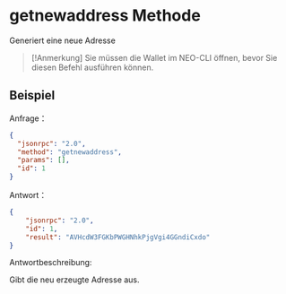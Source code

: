 # getnewaddress Methode

Generiert eine neue Adresse

> [!Anmerkung]
> Sie müssen die Wallet im NEO-CLI öffnen, bevor Sie diesen Befehl ausführen können.

## Beispiel

Anfrage：

```json
{
  "jsonrpc": "2.0",
  "method": "getnewaddress",
  "params": [],
  "id": 1
}
```

Antwort：

```json
{
    "jsonrpc": "2.0",
    "id": 1,
    "result": "AVHcdW3FGKbPWGHNhkPjgVgi4GGndiCxdo"
}
```

Antwortbeschreibung:

Gibt die neu erzeugte Adresse aus.
